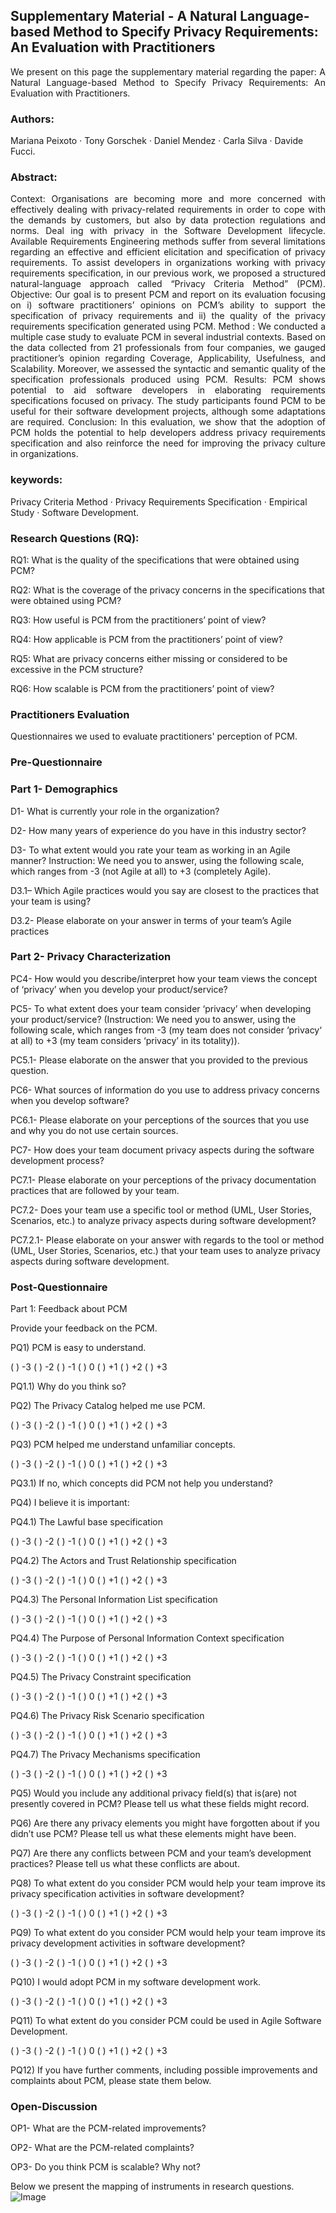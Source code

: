 ## Supplementary Material - A Natural Language-based Method to Specify Privacy Requirements: An Evaluation with Practitioners
<div style="text-align: justify">We present on this page the supplementary material regarding the paper: A Natural Language-based Method to Specify Privacy Requirements: An Evaluation with Practitioners.</div> 

### Authors: 
Mariana Peixoto · Tony Gorschek · Daniel Mendez · Carla Silva · Davide Fucci.

### Abstract:
<div style="text-align: justify">Context: Organisations are becoming more and more concerned with effectively dealing with privacy-related requirements in order to cope with the demands by customers, but also by data protection regulations and norms. Deal ing with privacy in the Software Development lifecycle. Available Requirements Engineering methods suffer from several limitations regarding an effective and efficient elicitation and specification of privacy requirements. To assist developers in organizations working with privacy requirements specification, in our previous work, we proposed a structured natural-language approach called “Privacy Criteria Method” (PCM). Objective: Our goal is to present PCM and report on its evaluation focusing on i) software practitioners’ opinions on PCM’s ability to support the specification of privacy requirements and ii) the quality of the privacy requirements specification generated using PCM. Method : We conducted a multiple case study to evaluate PCM in several industrial contexts. Based on the data collected from 21 professionals from four companies, we gauged practitioner’s opinion regarding Coverage, Applicability, Usefulness, and Scalability. Moreover, we assessed the syntactic and semantic quality of the specification professionals produced using PCM. Results: PCM shows potential to aid software developers in elaborating requirements specifications focused on privacy. The study participants found PCM to be useful for their software development projects, although some adaptations are required. Conclusion: In this evaluation, we show that the adoption of PCM holds the potential to help developers address privacy requirements specification and also reinforce the need for improving the privacy culture in organizations.</div>

### keywords:
Privacy Criteria Method · Privacy Requirements Specification · Empirical Study · Software Development.

### Research Questions (RQ): 

RQ1: What is the quality of the specifications that were obtained using PCM?

RQ2: What is the coverage of the privacy concerns in the specifications that were obtained using PCM?

RQ3: How useful is PCM from the practitioners’ point of view?

RQ4: How applicable is PCM from the practitioners’ point of view?

RQ5: What are privacy concerns either missing or considered to be excessive in the PCM structure?

RQ6: How scalable is PCM from the practitioners’ point of view?

### Practitioners Evaluation
<div style="text-align: justify">Questionnaires we used to evaluate practitioners' perception of PCM. </div>


### Pre-Questionnaire


### Part 1- Demographics

D1- What is currently your role in the organization?

D2- How many years of experience do you have in this industry sector?

D3- To what extent would you rate your team as working in an Agile manner? Instruction: We need you to answer, using the following scale, which ranges from -3 (not Agile at all) to +3 (completely Agile).

D3.1– Which Agile practices would you say are closest to the practices that your team is using?

D3.2- Please elaborate on your answer in terms of your team’s Agile practices

### Part 2- Privacy Characterization

PC4- How would you describe/interpret  how your team views the concept of ‘privacy’ when you develop your product/service?

PC5- To what extent does your team consider ‘privacy’ when developing your product/service? (Instruction: We need you to answer, using the following scale, which ranges from -3 (my team does not consider 
‘privacy‘ at all) to +3 (my team considers ‘privacy’ in its totality)).

PC5.1- Please elaborate on the answer that you provided to the previous question.

PC6- What sources of information do you use to address privacy concerns when you develop software?

PC6.1- Please elaborate on your perceptions of the sources that you use and why you do not use certain sources.

PC7- How does your team document privacy aspects during the software development process?

PC7.1- Please elaborate on your perceptions of the privacy documentation practices that are followed by your team.

PC7.2- Does your team use a specific tool or method (UML, User Stories, Scenarios, etc.) to analyze privacy aspects during software development?

PC7.2.1- Please elaborate on your answer with regards to the tool or method (UML, User Stories, Scenarios, etc.) that your team uses to analyze privacy aspects during software development.

### Post-Questionnaire

Part 1: Feedback about PCM

Provide your feedback on the PCM. 

PQ1) PCM is easy to understand.

( ) -3 ( ) -2 ( ) -1 ( ) 0 ( ) +1 ( ) +2 ( ) +3

PQ1.1) Why do you think so?

PQ2) The Privacy Catalog helped me use PCM.

( ) -3 ( ) -2 ( ) -1 ( ) 0 ( ) +1 ( ) +2 ( ) +3

PQ3) PCM helped me understand unfamiliar concepts.

( ) -3 ( ) -2 ( ) -1 ( ) 0 ( ) +1 ( ) +2 ( ) +3

PQ3.1) If no, which concepts did PCM not help you understand?

PQ4) I believe it is important:

PQ4.1) The Lawful base specification

( ) -3 ( ) -2 ( ) -1 ( ) 0 ( ) +1 ( ) +2 ( ) +3

PQ4.2) The Actors and Trust Relationship specification

( ) -3 ( ) -2 ( ) -1 ( ) 0 ( ) +1 ( ) +2 ( ) +3

PQ4.3) The Personal Information List specification

( ) -3 ( ) -2 ( ) -1 ( ) 0 ( ) +1 ( ) +2 ( ) +3

PQ4.4) The Purpose of Personal Information Context specification

( ) -3 ( ) -2 ( ) -1 ( ) 0 ( ) +1 ( ) +2 ( ) +3

PQ4.5) The Privacy Constraint specification

( ) -3 ( ) -2 ( ) -1 ( ) 0 ( ) +1 ( ) +2 ( ) +3

PQ4.6) The Privacy Risk Scenario specification

( ) -3 ( ) -2 ( ) -1 ( ) 0 ( ) +1 ( ) +2 ( ) +3

PQ4.7) The Privacy Mechanisms specification

( ) -3 ( ) -2 ( ) -1 ( ) 0 ( ) +1 ( ) +2 ( ) +3

PQ5) Would you include any additional privacy field(s) that is(are) not presently covered in PCM? Please tell us what these fields might record.

PQ6) Are there any privacy elements you might have forgotten about if you didn’t use PCM? Please tell us what these elements might have been.

PQ7) Are there any conflicts between PCM and your team’s development practices? Please tell us what these conflicts are about.

PQ8) To what extent do you consider PCM would help your team improve its privacy specification activities in software development?

( ) -3 ( ) -2 ( ) -1 ( ) 0 ( ) +1 ( ) +2 ( ) +3

PQ9) To what extent do you consider PCM would help your team improve its privacy development activities in software development?

( ) -3 ( ) -2 ( ) -1 ( ) 0 ( ) +1 ( ) +2 ( ) +3

PQ10) I would adopt PCM in my software development work.

( ) -3 ( ) -2 ( ) -1 ( ) 0 ( ) +1 ( ) +2 ( ) +3

PQ11) To what extent do you consider PCM could be used in Agile Software Development.

( ) -3 ( ) -2 ( ) -1 ( ) 0 ( ) +1 ( ) +2 ( ) +3

PQ12) If you have further comments, including possible improvements and complaints about PCM, please state them below.


### Open-Discussion

OP1- What are the PCM-related improvements?

OP2- What are the PCM-related complaints?

OP3- Do you think PCM is scalable? Why not?

Below we present the mapping of instruments in research questions.
![Image](https://github.com/Marianapmaia/SupplementaryMaterial-PrivacyCriteriaMethod/blob/master/InstrumentsxRQ.png?raw=true)




